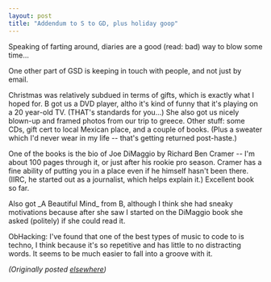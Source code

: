 ```yaml
---
layout: post
title: "Addendum to S to GD, plus holiday goop"
---
```




<p>Speaking of farting around, diaries are a good (read: bad) way to blow some time...</p>

<p>One other part of GSD is keeping in touch with people, and not just by email.</p>

<p>Christmas was relatively subdued in terms of gifts, which is exactly what I hoped for. B got us a DVD player, altho it's kind of funny that it's playing on a 20 year-old TV. (THAT's standards for you...) She also got us nicely blown-up and framed photos from our trip to greece. Other stuff: some CDs, gift cert to local Mexican place, and a couple of books. (Plus a sweater which I'd never wear in my life -- that's getting returned post-haste.)</p>

<p>One of the books is the bio of Joe DiMaggio by Richard Ben Cramer -- I'm about 100 pages through it, or just after his rookie pro season. Cramer has a fine ability of putting you in a place even if he himself hasn't been there. (IIRC, he started out as a journalist, which helps explain it.) Excellent book so far.</p>

<p>Also got _A Beautiful Mind_ from B, although I think she had sneaky motivations because after she saw I started on the DiMaggio book she asked (politely) if she could read it.</p>

<p>ObHacking: I've found that one of the best types of music to code to is techno, I think because it's so repetitive and has little to no distracting words. It seems to be much easier to fall into a groove with it.</p>

<p>
<p><em>(Originally posted <a href="http://use.perl.org/~lachoy/journal/1861">elsewhere</a>)</em></p>


